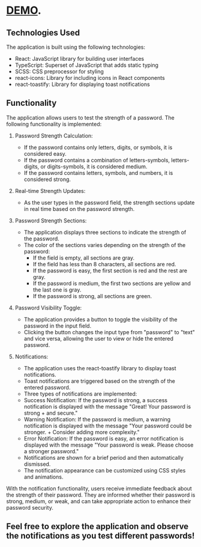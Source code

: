 # [DEMO](https://AnyaLyaLya.github.io/PassStrengthTester).

## Technologies Used
The application is built using the following technologies:

+ React: JavaScript library for building user interfaces
+ TypeScript: Superset of JavaScript that adds static typing
+ SCSS: CSS preprocessor for styling
+ react-icons: Library for including icons in React components
+ react-toastify: Library for displaying toast notifications

## Functionality
The application allows users to test the strength of a password. The following functionality is implemented:

1. Password Strength Calculation:

    + If the password contains only letters, digits, or symbols, it is considered easy.
    + If the password contains a combination of letters-symbols, letters-digits, or digits-symbols, it is considered medium.
    + If the password contains letters, symbols, and numbers, it is considered strong.

2. Real-time Strength Updates:

    + As the user types in the password field, the strength sections update in real time based on the password strength.

3. Password Strength Sections:

    + The application displays three sections to indicate the strength of the password.
    + The color of the sections varies depending on the strength of the password:
        + If the field is empty, all sections are gray.
        + If the field has less than 8 characters, all sections are red.
        + If the password is easy, the first section is red and the rest are gray.
        + If the password is medium, the first two sections are yellow and the last one is gray.
        + If the password is strong, all sections are green.

4. Password Visibility Toggle:

    + The application provides a button to toggle the visibility of the password in the input field.
    + Clicking the button changes the input type from "password" to "text" and vice versa, allowing the user to view or hide the entered password.

5. Notifications:

    + The application uses the react-toastify library to display toast notifications.
    + Toast notifications are triggered based on the strength of the entered password.
    + Three types of notifications are implemented:
    + Success Notification: If the password is strong, a success notification is displayed with the message "Great! Your password is strong     + and secure."
    + Warning Notification: If the password is medium, a warning notification is displayed with the message "Your password could be stronger.     + Consider adding more complexity."
    + Error Notification: If the password is easy, an error notification is displayed with the message "Your password is weak. Please choose a stronger password."
    + Notifications are shown for a brief period and then automatically dismissed.
    + The notification appearance can be customized using CSS styles and animations.

With the notification functionality, users receive immediate feedback about the strength of their password. They are informed whether their password is strong, medium, or weak, and can take appropriate action to enhance their password security.

## Feel free to explore the application and observe the notifications as you test different passwords!
